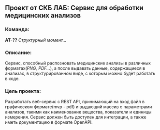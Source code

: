 ## Проект от СКБ ЛАБ: Сервис для обработки медицинских анализов

### Команда:
  **АТ-??** *Структурный момент...*

### Описание:
  Сервис, способный распозновать медицинские анализы в различных форматах(*PNG, PDF...*), а после выдавать данные, содержащиеся в анализах, в структурированном виде, с которым можно будет работать в коде.
  
### Цель проекта:
  Разработать веб-сервис с REST API, принимающий на вход файл в графическом формате(mvp - pdf) и выдающий массив с параметрами анализов, такими как наименование вещества, показатели и единицы измерения. Сервис должен быть доступен для интеграции, а также иметь документацию в формате OpenAPI.
